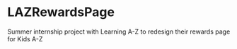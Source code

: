 # LAZRewardsPage
Summer internship project with Learning A-Z to redesign their rewards page for Kids A-Z

